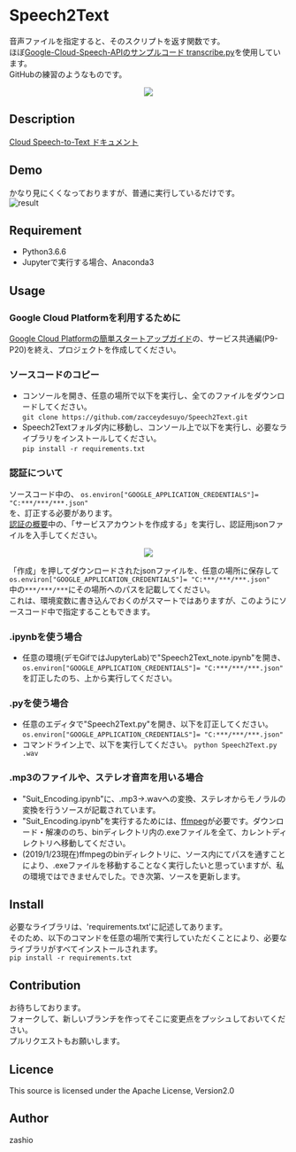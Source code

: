 Speech2Text
====

音声ファイルを指定すると、そのスクリプトを返す関数です。  
ほぼ[Google-Cloud-Speech-APIのサンプルコード transcribe.py](https://github.com/GoogleCloudPlatform/python-docs-samples/tree/master/speech/cloud-client)を使用しています。  
GitHubの練習のようなものです。  

<div align="center">
<img src=https://cloud.google.com/images/products/speech/speech-api-lead.png "Google-Speech-API">
</div>

## Description
[Cloud Speech-to-Text ドキュメント](https://cloud.google.com/speech-to-text/docs/?hl=ja)

## Demo
かなり見にくくなっておりますが、普通に実行しているだけです。  
![result](https://github.com/zacceydesuyo/Speech2Text/blob/development/Speech2TextDemo.gif)

## Requirement
- Python3.6.6  
- Jupyterで実行する場合、Anaconda3

## Usage

### Google Cloud Platformを利用するために
[Google Cloud Platformの簡単スタートアップガイド](http://goo.gl/ua5fQw)の、サービス共通編(P9-P20)を終え、プロジェクトを作成してください。

### ソースコードのコピー
- コンソールを開き、任意の場所で以下を実行し、全てのファイルをダウンロードしてください。  
`git clone https://github.com/zacceydesuyo/Speech2Text.git`  
- Speech2Textフォルダ内に移動し、コンソール上で以下を実行し、必要なライブラリをインストールしてください。  
`pip install -r requirements.txt`   

### 認証について  
ソースコード中の、
`os.environ["GOOGLE_APPLICATION_CREDENTIALS"]= "C:***/***/***.json"`  
を、訂正する必要があります。  
[認証の概要](https://cloud.google.com/docs/authentication/getting-started)中の、「サービスアカウントを作成する」を実行し、認証用jsonファイルを入手してください。  
<div align="center">
<img src=https://github.com/zashio/Speech2Text/blob/master/CreateServiceAccountKey.png "GetJson">
</div>
  
「作成」を押してダウンロードされたjsonファイルを、任意の場所に保存して  
`os.environ["GOOGLE_APPLICATION_CREDENTIALS"]= "C:***/***/***.json"`  
中の`***/***/***`にその場所へのパスを記載してください。  
これは、環境変数に書き込んでおくのがスマートではありますが、このようにソースコード中で指定することもできます。  
  
### .ipynbを使う場合
- 任意の環境(デモGifではJupyterLab)で"Speech2Text_note.ipynb"を開き、  
`os.environ["GOOGLE_APPLICATION_CREDENTIALS"]= "C:***/***/***.json"`  
を訂正したのち、上から実行してください。  
  
### .pyを使う場合
- 任意のエディタで"Speech2Text.py"を開き、以下を訂正してください。  
`os.environ["GOOGLE_APPLICATION_CREDENTIALS"]= "C:***/***/***.json"`  
- コマンドライン上で、以下を実行してください。
`python Speech2Text.py .wav`
  
### .mp3のファイルや、ステレオ音声を用いる場合  
- "Suit_Encoding.ipynb"に、.mp3→.wavへの変換、ステレオからモノラルの変換を行うソースが記載されています。  
- "Suit_Encoding.ipynb"を実行するためには、[ffmpeg](https://ffmpeg.zeranoe.com/builds/)が必要です。ダウンロード・解凍ののち、binディレクトリ内の.exeファイルを全て、カレントディレクトリへ移動してください。  
- (2019/1/23現在)ffmpegのbinディレクトリに、ソース内にてパスを通すことにより、.exeファイルを移動することなく実行したいと思っていますが、私の環境ではできませんでした。でき次第、ソースを更新します。  
  
## Install
必要なライブラリは、'requirements.txt'に記述してあります。  
そのため、以下のコマンドを任意の場所で実行していただくことにより、必要なライブラリがすべてインストールされます。  
`pip install -r requirements.txt` 

## Contribution  
お待ちしております。  
フォークして、新しいブランチを作ってそこに変更点をプッシュしておいてください。  
プルリクエストもお願いします。  

## Licence  
This source is licensed under the Apache License, Version2.0

## Author
zashio
